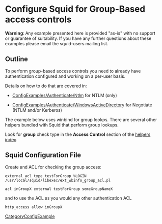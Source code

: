 # Configure Squid for Group-Based access controls

**Warning**: Any example presented here is provided "as-is" with no
support or guarantee of suitability. If you have any further questions
about these examples please email the squid-users mailing list.

## Outline

To perform group-based access controls you need to already have
authentication configured and working on a per-user basis.

Details on how to do that are covered in:

  - [ConfigExamples/Authenticate/Ntlm](/ConfigExamples/Authenticate/Ntlm#)
    for NTLM (only)

  - [ConfigExamples/Authenticate/WindowsActiveDirectory](/ConfigExamples/Authenticate/WindowsActiveDirectory#)
    for Negotiate (NTLM and/or Kerberos)

The example below uses winbind for group lookps. There are several other
helpers bundled with Squid that perform group lookups.

Look for **group** check type in the **Access Control** section of the
[helpers index](http://www.squid-cache.org/Doc/man/).

## Squid Configuration File

Create and ACL for checking the group access:

    external_acl_type testForGroup %LOGIN /usr/local/squid/libexec/ext_wbinfo_group_acl.pl
    
    acl inGroupX external testForGroup someGroupNameX

and to use the ACL as you would any other authentication ACL

    http_access allow inGroupX

[CategoryConfigExample](/CategoryConfigExample#)
